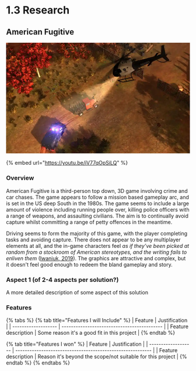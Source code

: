 # 1.3 Research

## American Fugitive

![A chase scene from American Fugitive](<../.gitbook/assets/image (6).png>)

{% embed url="https://youtu.be/iV77qOpSiLQ" %}

### Overview

American Fugitive is a third-person top down, 3D game involving crime and car chases. The game appears to follow a mission based gameplay arc, and is set in the US deep South in the 1980s. The game seems to include a large amount of violence including running people over, killing police officers with a range of weapons, and assaulting civilians. The aim is to continually avoid capture whilst committing a range of petty offences in the meantime.&#x20;

Driving seems to form the majority of this game, with the player completing tasks and avoiding capture. There does not appear to be any multiplayer elements at all, and the in-game characters feel _as if they’ve been picked at random from a stockroom of American stereotypes, and the writing fails to enliven them_ ([Iwaniuk, 2019](../reference-list.md)). The graphics are attractive and complex, but it doesn't feel good enough to redeem the bland gameplay and story.

### Aspect 1 (of 2-4 aspects per solution?)

A more detailed description of some aspect of this solution

### Features

{% tabs %}
{% tab title="Features I will Include" %}
| Feature             | Justification                               |
| ------------------- | ------------------------------------------- |
| Feature description | Some reason it's a good fit in this project |
{% endtab %}

{% tab title="Features I won" %}
| Feature             | Justification                                              |
| ------------------- | ---------------------------------------------------------- |
| Feature description | Reason it's beyond the scope/not suitable for this project |
{% endtab %}
{% endtabs %}
